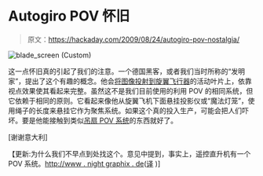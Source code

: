 # Autogiro POV 怀旧

> 原文：<https://hackaday.com/2009/08/24/autogiro-pov-nostalgia/>

![blade_screen (Custom)](img/00efd4a26e1bca9338f022e6d12ecd80.png "blade_screen (Custom)")

这一点怀旧真的引起了我们的注意。一个德国黑客，或者我们当时所称的“发明家”，提出了这个有趣的概念。他会[将图像投射到旋翼飞行器](http://blog.modernmechanix.com/2006/04/28/autogiro-blades-form-screen-for-floating-ads-after-dark/)的活动叶片上，依靠视点效果使其看起来完整。虽然这不是我们目前使用的利用 POV 的相同系统，但它依赖于相同的原则。它看起来像他从旋翼飞机下面悬挂投影仪或“魔法灯笼”，使用绳子的长度来悬挂它作为聚焦系统。如果这个真的投入生产，可能会把人们吓坏。要是他能接触到类似[吊扇 POV 系统](http://hackaday.com/2009/07/22/ceiling-fan-pov/)的东西就好了。

[谢谢意大利]

【更新:为什么我们不早点到处找这个。意见中提到，事实上，遥控直升机有一个 POV 系统。[http://www . night graphix . de](http://www.nightgraphix.de)([译](http://translate.google.com/translate?prev=hp&hl=en&js=y&u=http%3A%2F%2Fwww.nightgraphix.de%2F&sl=de&tl=en&history_state0=) )]
